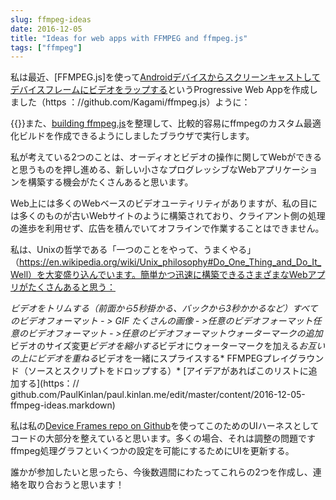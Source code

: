 ```yaml
---
slug: ffmpeg-ideas
date: 2016-12-05
title: "Ideas for web apps with FFMPEG and ffmpeg.js"
tags: ["ffmpeg"]
---
```



私は最近、[FFMPEG.js]を使って[Androidデバイスからスクリーンキャストしてデバイスフレームにビデオをラップする](https://paulkinlan.github.io/deviceframe.es/)というProgressive Web Appを作成しました（https ：//github.com/Kagami/ffmpeg.js）ように：

{{<youtube E_U6zvjW8so>}}また、[building ffmpeg.js](https://paul.kinlan.me/building-ffmpeg.js/)を整理して、比較的容易にffmpegのカスタム最適化ビルドを作成できるようにしましたブラウザで実行します。

私が考えている2つのことは、オーディオとビデオの操作に関してWebができると思うものを押し進める、新しい小さなプログレッシブなWebアプリケーションを構築する機会がたくさんあると思います。

Web上には多くのWebベースのビデオユーティリティがありますが、私の目には多くのものが古いWebサイトのように構築されており、クライアント側の処理の進歩を利用せず、広告を積んでいてオフラインで作業することはできません。

私は、Unixの哲学である「一つのことをやって、うまくやる」（https://en.wikipedia.org/wiki/Unix_philosophy#Do_One_Thing_and_Do_It_Well）を大変盛り込んでいます。簡単かつ迅速に構築できるさまざまなWebアプリがたくさんあると思う：

*ビデオをトリムする（前面から5秒掛かる、バックから3秒かかるなど）*すべてのビデオフォーマット - > GIF *たくさんの画像 - >任意のビデオフォーマット*任意のビデオフォーマット - >任意のビデオフォーマット*ウォーターマークの追加*ビデオのサイズ変更*ビデオを縮小する*ビデオにウォーターマークを加える*お互いの上にビデオを重ねる*ビデオを一緒にスプライスする* FFMPEGプレイグラウンド（ソースとスクリプトをドロップする）* [アイデアがあればこのリストに追加する](https：// github.com/PaulKinlan/paul.kinlan.me/edit/master/content/2016-12-05-ffmpeg-ideas.markdown)

私は私の[Device Frames repo on Github](https://github.com/PaulKinlan/deviceframe.es)を使ってこのためのUIハーネスとしてコードの大部分を整えていると思います。多くの場合、それは調整の問題ですffmpeg処理グラフといくつかの設定を可能にするためにUIを更新する。

誰かが参加したいと思ったら、今後数週間にわたってこれらの2つを作成し、連絡を取り合おうと思います！